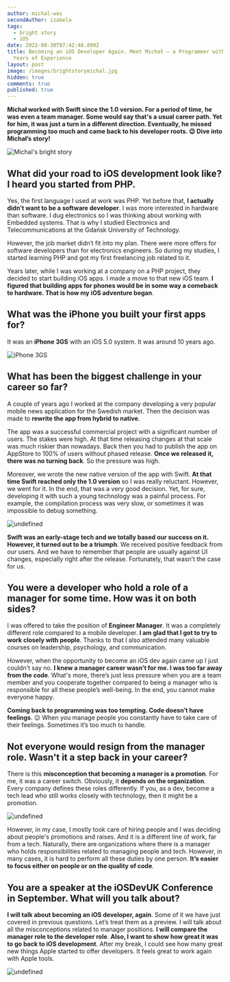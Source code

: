 ```yaml
---
author: michal-was
secondAuthor: izabela
tags:
  - bright story
  - iOS
date: 2022-08-30T07:42:48.890Z
title: Becoming an iOS Developer Again. Meet Michał – a Programmer with over 10
  Years of Experience
layout: post
image: /images/brightstorymichal.jpg
hidden: true
comments: true
published: true
---
```

**Michał worked with Swift since the 1.0 version. For a period of time, he was even a team manager. Some would say that's a usual career path. Yet for him, it was just a turn in a different direction. Eventually, he missed programming too much and came back to his developer roots. 😉 Dive into Michał’s story!**

<img src="/images/brightstorymichalcollage.png" alt="Michal's bright story" class="image" />

## What did your road to iOS development look like? I heard you started from PHP.

Yes, the first language I used at work was PHP. Yet before that, **I actually didn’t want to be a software developer**. I was more interested in hardware than software. I dug electronics so I was thinking about working with Embedded systems. That is why I studied Electronics and Telecommunications at the Gdańsk University of Technology.

However, the job market didn’t fit into my plan. There were more offers for software developers than for electronics engineers. So during my studies, I started learning PHP and got my first freelancing job related to it.

Years later, while I was working at a company on a PHP project, they decided to start building iOS apps. I made a move to that new iOS team. **I figured that building apps for phones would be in some way a comeback to hardware. That is how my iOS adventure began**.

## What was the iPhone you built your first apps for?

It was an **iPhone 3GS** with an iOS 5.0 system. It was around 10 years ago.

<img src="/images/iphone3gs.png" alt="iPhone 3GS" class="image" />

## What has been the biggest challenge in your career so far?

A couple of years ago I worked at the company developing a very popular mobile news application for the Swedish market. Then the decision was made to **rewrite the app from hybrid to native**. 

The app was a successful commercial project with a significant number of users. The stakes were high. At that time releasing changes at that scale was much riskier than nowadays. Back then you had to publish the app on AppStore to 100% of users without phased release. **Once we released it, there was no turning back**. So the pressure was high. 

Moreover, we wrote the new native version of the app with Swift. **At that time Swift reached only the 1.0 version** so I was really reluctant. However, we went for it. In the end, that was a very good decision. Yet, for sure, developing it with such a young technology was a painful process. For example, the compilation process was very slow, or sometimes it was impossible to debug something.

<img src="/images/michal_quote_swift.png" alt="undefined" class="image" />

**Swift was an early-stage tech and we totally based our success on it. However, it turned out to be a triumph**. We received positive feedback from our users. And we have to remember that people are usually against UI changes, especially right after the release. Fortunately, that wasn’t the case for us.

## You were a developer who hold a role of a manager for some time. How was it on both sides?

I was offered to take the position of **Engineer Manager**. It was a completely different role compared to a mobile developer. **I am glad that I got to try to work closely with people**. Thanks to that I also attended many valuable courses on leadership, psychology, and communication. 

However, when the opportunity to become an iOS dev again came up I just couldn't say no. **I knew a manager career wasn’t for me. I was too far away from the code**. What's more, there’s just less pressure when you are a team member and you cooperate together compared to being a manager who is responsible for all these people’s well-being. In the end, you cannot make everyone happy. 

**Coming back to programming was too tempting. Code doesn’t have feelings**. 😉 When you manage people you constantly have to take care of their feelings. Sometimes it’s too much to handle.

## Not everyone would resign from the manager role. Wasn't it a step back in your career?

There is this **misconception that becoming a manager is a promotion**. For me, it was a career switch. Obviously, it **depends on the organization**. Every company defines these roles differently. If you, as a dev, become a tech lead who still works closely with technology, then it might be a promotion. 

<img src="/images/michal_quote_manager.png" alt="undefined" class="image" />

However, in my case, I mostly took care of hiring people and I was deciding about people's promotions and raises. And it is a different line of work, far from a tech. Naturally, there are organizations where there is a manager who holds responsibilities related to managing people and tech. However, in many cases, it is hard to perform all these duties by one person. **It’s easier to focus either on people or on the quality of code**.

## You are a speaker at the iOSDevUK Conference in September. What will you talk about?

**I will talk about becoming an iOS developer, again**. Some of it we have just covered in previous questions. Let’s treat them as a preview. I will talk about all the misconceptions related to manager positions. **I will compare the manager role to the developer role**. **Also, I want to show how great it was to go back to iOS development**. After my break, I could see how many great new things Apple started to offer developers. It feels great to work again with Apple tools.

<img src="/images/michal_iosdevuk.png" alt="undefined" class="image" />